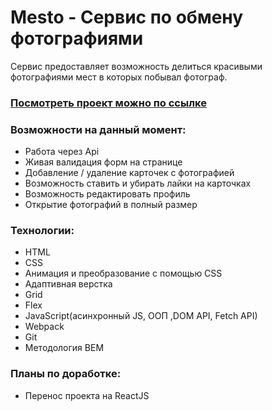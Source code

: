 # Mesto - Сервис по обмену фотографиями
Сервис предоставляет возможность делиться красивыми фотографиями мест в которых побывал фотограф.

### [Посмотреть проект можно по ссылке](https://vmazikov.github.io/mesto/)

### Возможности на данный момент:
* Работа через Api
* Живая валидация форм на странице
* Добавление / удаление карточек с фотографией
* Возможность ставить и убирать лайки на карточках
* Возможность редактировать профиль
* Открытие фотографий в полный размер

### Технологии:
* HTML
* CSS
* Анимация и преобразование с помощью CSS
* Адаптивная верстка
* Grid
* Flex
* JavaScript(асинхронный JS, ООП ,DOM API, Fetch API)
* Webpack
* Git
* Методология BEM

### Планы по доработке:
* Перенос проекта на ReactJS
